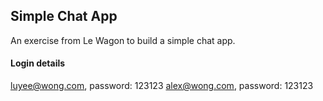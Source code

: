 ## Simple Chat App

An exercise from Le Wagon to build a simple chat app.

#### Login details
luyee@wong.com, password: 123123
alex@wong.com, password: 123123
